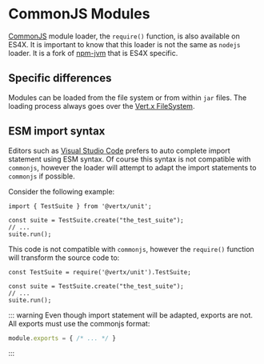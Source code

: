 # CommonJS Modules

[CommonJS](http://www.commonjs.org/) module loader, the `require()` function, is also available on ES4X. It is important
to know that this loader is not the same as `nodejs` loader. It is a fork of [npm-jvm](https://github.com/nodyn/jvm-npm)
that is ES4X specific.

## Specific differences

Modules can be loaded from the file system or from within `jar` files. The loading process always goes over the
[Vert.x FileSystem](https://vertx.io/docs/vertx-core/java/#_using_the_file_system_with_vert_x).

## ESM import syntax

Editors such as [Visual Studio Code](https://code.visualstudio.com/) prefers to auto complete import statement using ESM
syntax. Of course this syntax is not compatible with `commonjs`, however the loader will attempt to adapt the import
statements to `commonjs` if possible.

Consider the following example:

```js{1}
import { TestSuite } from '@vertx/unit';

const suite = TestSuite.create("the_test_suite");
// ...
suite.run();
```

This code is not compatible with `commonjs`, however the `require()` function will transform the source code to:

```js{1}
const TestSuite = require('@vertx/unit').TestSuite;

const suite = TestSuite.create("the_test_suite");
// ...
suite.run();
```

::: warning
Even though import statement will be adapted, exports are not. All exports must use the commonjs format:
```js
module.exports = { /* ... */ }
```
:::
